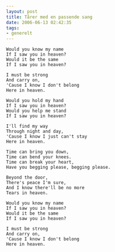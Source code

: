 ```yaml
---
layout: post
title: Tårer med en passende sang
date: 2006-06-13 02:42:35
tags: 
- generelt
---
```

	Would you know my name
	If I saw you in heaven?
	Would it be the same
	If I saw you in heaven?

	I must be strong
	And carry on,
	'Cause I know I don't belong
	Here in heaven.

	Would you hold my hand
	If I saw you in heaven?
	Would you help me stand
	If I saw you in heaven?

	I'll find my way
	Through night and day,
	'Cause I know I just can't stay
	Here in heaven.

	Time can bring you down,
	Time can bend your knees.
	Time can break your heart,
	Have you begging please, begging please.

	Beyond the door,
	There's peace I'm sure,
	And I know there'll be no more
	Tears in heaven.

	Would you know my name
	If I saw you in heaven?
	Would it be the same
	If I saw you in heaven?

	I must be strong
	And carry on,
	'Cause I know I don't belong
	Here in heaven.